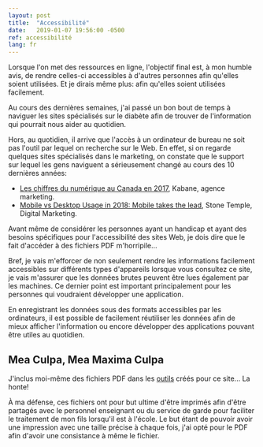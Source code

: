 ```yaml
---
layout: post
title:  "Accessibilité"
date:   2019-01-07 19:56:00 -0500
ref: accessibilité
lang: fr
---
```

Lorsque l'on met des ressources en ligne, l'objectif final est, à mon humble avis, de rendre celles-ci accessibles à d'autres personnes afin qu'elles soient utilisées. Et je dirais même plus: afin qu'elles soient utilisées facilement.

Au cours des dernières semaines, j'ai passé un bon bout de temps à naviguer les sites spécialisés sur le diabète afin de trouver de l'information qui pourrait nous aider au quotidien.

Hors, au quotidien, il arrive que l'accès à un ordinateur de bureau ne soit pas l'outil par lequel on recherche sur le Web.
En effet, si on regarde quelques sites spécialisés dans le marketing, on constate que le support sur lequel les gens naviguent a sérieusement changé au cours des 10 dernières années:

* [Les chiffres du numérique au Canada en 2017](https://www.kabane.ca/chiffres-numerique-canada-2017), Kabane, agence marketing.
* [Mobile vs Desktop Usage in 2018: Mobile takes the lead](https://www.stonetemple.com/mobile-vs-desktop-usage-study/), Stone Temple, Digital Marketing.

Avant même de considérer les personnes ayant un handicap et ayant des besoins spécifiques pour l'accessibilité des sites Web, je dois dire que le fait d'accéder à des fichiers PDF m'horripile...

Bref, je vais m'efforcer de non seulement rendre les informations facilement accessibles sur différents types d'appareils lorsque vous consultez ce site, je vais m'assurer que les données brutes peuvent être lues également par les machines.
Ce dernier point est important principalement pour les personnes qui voudraient développer une application.

En enregistrant les données sous des formats accessibles par les ordinateurs, il est possible de facilement réutiliser les données afin de mieux afficher l'information ou encore développer des applications pouvant être utiles au quotidien.

## Mea Culpa, Mea Maxima Culpa

J'inclus moi-même des fichiers PDF dans les [outils]({{site.baseurl}}/pages/projets.html#outils) créés pour ce site... La honte!

À ma défense, ces fichiers ont pour but ultime d'être imprimés afin d'être partagés avec le personnel enseignant ou du service de garde pour faciliter le traitement de mon fils lorsqu'il est à l'école.
Le but étant de pouvoir avoir une impression avec une taille précise à chaque fois, j'ai opté pour le PDF afin d'avoir une consistance à même le fichier.